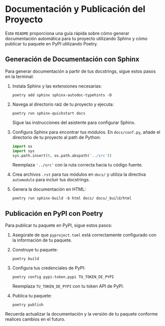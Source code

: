 # Documentación y Publicación del Proyecto

Este `README` proporciona una guía rápida sobre cómo generar documentación automática para tu proyecto utilizando Sphinx y cómo publicar tu paquete en PyPI utilizando Poetry.

## Generación de Documentación con Sphinx

Para generar documentación a partir de tus docstrings, sigue estos pasos en la terminal:

1. Instala Sphinx y las extensiones necesarias:

    ```shell
    poetry add sphinx sphinx-autodoc-typehints -D
    ```

2. Navega al directorio raíz de tu proyecto y ejecuta:

    ```shell
    poetry run sphinx-quickstart docs
    ```

    Sigue las instrucciones del asistente para configurar Sphinx.

3. Configura Sphinx para encontrar tus módulos. En `docs/conf.py`, añade el directorio de tu proyecto al path de Python:

    ```python
    import os
    import sys
    sys.path.insert(0, os.path.abspath('../src'))
    ```

    Reemplaza `'../src'` con la ruta correcta hacia tu código fuente.

4. Crea archivos `.rst` para tus módulos en `docs/` y utiliza la directiva `automodule` para incluir tus docstrings.

5. Genera la documentación en HTML:

    ```shell
    poetry run sphinx-build -b html docs/ docs/_build/html
    ```

## Publicación en PyPI con Poetry

Para publicar tu paquete en PyPI, sigue estos pasos:

1. Asegúrate de que `pyproject.toml` está correctamente configurado con la información de tu paquete.

2. Construye tu paquete:

    ```shell
    poetry build
    ```

3. Configura tus credenciales de PyPI:

    ```shell
    poetry config pypi-token.pypi TU_TOKEN_DE_PYPI
    ```

    Reemplaza `TU_TOKEN_DE_PYPI` con tu token API de PyPI.

4. Publica tu paquete:

    ```shell
    poetry publish
    ```

Recuerda actualizar la documentación y la versión de tu paquete conforme realices cambios en el futuro.
